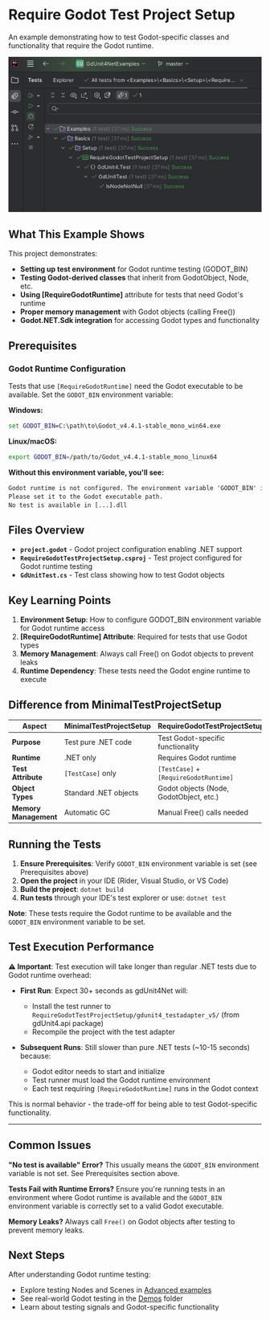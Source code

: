 # Require Godot Test Project Setup

An example demonstrating how to test Godot-specific classes and functionality that require the Godot runtime.

![img.png](img.png)

## What This Example Shows

This project demonstrates:

- **Setting up test environment** for Godot runtime testing (GODOT_BIN)
- **Testing Godot-derived classes** that inherit from GodotObject, Node, etc.
- **Using [RequireGodotRuntime]** attribute for tests that need Godot's runtime
- **Proper memory management** with Godot objects (calling Free())
- **Godot.NET.Sdk integration** for accessing Godot types and functionality

## Prerequisites

### Godot Runtime Configuration

Tests that use `[RequireGodotRuntime]` need the Godot executable to be available. Set the `GODOT_BIN` environment variable:

**Windows:**

```cmd
set GODOT_BIN=C:\path\to\Godot_v4.4.1-stable_mono_win64.exe
```

**Linux/macOS:**

```bash
export GODOT_BIN=/path/to/Godot_v4.4.1-stable_mono_linux64
```

**Without this environment variable, you'll see:**

```cmd
Godot runtime is not configured. The environment variable 'GODOT_BIN' is not set or empty. 
Please set it to the Godot executable path.
No test is available in [...].dll
```

## Files Overview

- **`project.godot`** - Godot project configuration enabling .NET support
- **`RequireGodotTestProjectSetup.csproj`** - Test project configured for Godot runtime testing
- **`GdUnitTest.cs`** - Test class showing how to test Godot objects

## Key Learning Points

1. **Environment Setup**: How to configure GODOT_BIN environment variable for Godot runtime access
2. **[RequireGodotRuntime] Attribute**: Required for tests that use Godot types
3. **Memory Management**: Always call Free() on Godot objects to prevent leaks
4. **Runtime Dependency**: These tests need the Godot engine runtime to execute

## Difference from MinimalTestProjectSetup

| Aspect | MinimalTestProjectSetup | RequireGodotTestProjectSetup |
|--------|------------------------|------------------------------|
| **Purpose** | Test pure .NET code | Test Godot-specific functionality |
| **Runtime** | .NET only | Requires Godot runtime |
| **Test Attribute** | `[TestCase]` only | `[TestCase]` + `[RequireGodotRuntime]` |
| **Object Types** | Standard .NET objects | Godot objects (Node, GodotObject, etc.) |
| **Memory Management** | Automatic GC | Manual Free() calls needed |

## Running the Tests

1. **Ensure Prerequisites**: Verify `GODOT_BIN` environment variable is set (see Prerequisites above)
2. **Open the project** in your IDE (Rider, Visual Studio, or VS Code)
3. **Build the project**: `dotnet build`
4. **Run tests** through your IDE's test explorer or use: `dotnet test`

**Note**: These tests require the Godot runtime to be available and the `GODOT_BIN` environment variable to be set.

## Test Execution Performance

**⚠️ Important**: Test execution will take longer than regular .NET tests due to Godot runtime overhead:

- **First Run**: Expect 30+ seconds as gdUnit4Net will:
  - Install the test runner to `RequireGodotTestProjectSetup/gdunit4_testadapter_v5/` (from gdUnit4.api package)
  - Recompile the project with the test adapter

- **Subsequent Runs**: Still slower than pure .NET tests (~10-15 seconds) because:
  - Godot editor needs to start and initialize
  - Test runner must load the Godot runtime environment
  - Each test requiring `[RequireGodotRuntime]` runs in the Godot context

This is normal behavior - the trade-off for being able to test Godot-specific functionality.

---

## Common Issues

**"No test is available" Error?**
This usually means the `GODOT_BIN` environment variable is not set. See Prerequisites section above.

**Tests Fail with Runtime Errors?**
Ensure you're running tests in an environment where Godot runtime is available and the `GODOT_BIN` environment variable is correctly set to a valid Godot executable.

**Memory Leaks?**
Always call `Free()` on Godot objects after testing to prevent memory leaks.

## Next Steps

After understanding Godot runtime testing:

- Explore testing Nodes and Scenes in [Advanced examples](../../Advanced/)
- See real-world Godot testing in the [Demos](../../../Demos/) folder
- Learn about testing signals and Godot-specific functionality
